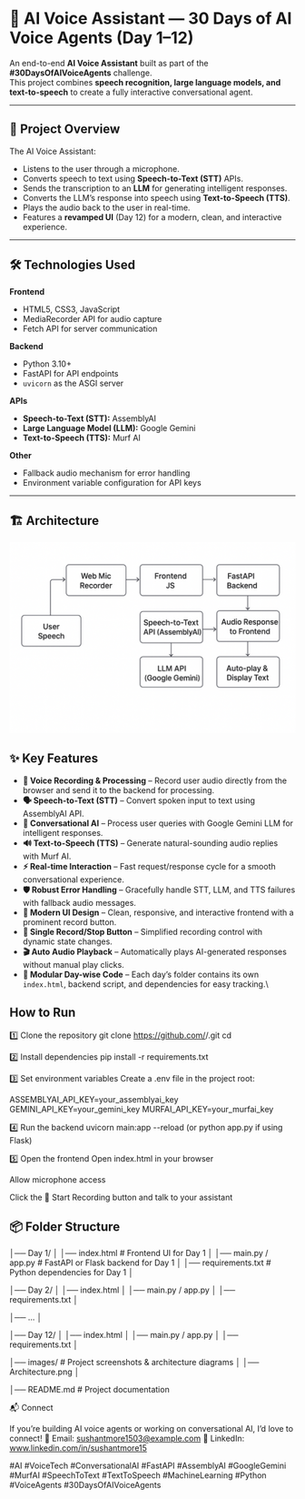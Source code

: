 # 🎤 AI Voice Assistant — 30 Days of AI Voice Agents (Day 1–12)

An end-to-end **AI Voice Assistant** built as part of the **#30DaysOfAIVoiceAgents** challenge.  
This project combines **speech recognition, large language models, and text-to-speech** to create a fully interactive conversational agent.

---

## 📌 Project Overview

The AI Voice Assistant:
- Listens to the user through a microphone.
- Converts speech to text using **Speech-to-Text (STT)** APIs.
- Sends the transcription to an **LLM** for generating intelligent responses.
- Converts the LLM’s response into speech using **Text-to-Speech (TTS)**.
- Plays the audio back to the user in real-time.
- Features a **revamped UI** (Day 12) for a modern, clean, and interactive experience.

---

## 🛠️ Technologies Used

**Frontend**
- HTML5, CSS3, JavaScript
- MediaRecorder API for audio capture
- Fetch API for server communication

**Backend**
- Python 3.10+
- FastAPI for API endpoints
- `uvicorn` as the ASGI server

**APIs**
- **Speech-to-Text (STT):** AssemblyAI
- **Large Language Model (LLM):** Google Gemini
- **Text-to-Speech (TTS):** Murf AI

**Other**
- Fallback audio mechanism for error handling
- Environment variable configuration for API keys

---

## 🏗️ Architecture

![Architecture Diagram](images/Archtitecture.png)

## ✨ Key Features

- **🎤 Voice Recording & Processing** – Record user audio directly from the browser and send it to the backend for processing.
- **🗣️ Speech-to-Text (STT)** – Convert spoken input to text using AssemblyAI API.
- **💬 Conversational AI** – Process user queries with Google Gemini LLM for intelligent responses.
- **🔊 Text-to-Speech (TTS)** – Generate natural-sounding audio replies with Murf AI.
- **⚡ Real-time Interaction** – Fast request/response cycle for a smooth conversational experience.
- **🛡️ Robust Error Handling** – Gracefully handle STT, LLM, and TTS failures with fallback audio messages.
- **🎨 Modern UI Design** – Clean, responsive, and interactive frontend with a prominent record button.
- **🔄 Single Record/Stop Button** – Simplified recording control with dynamic state changes.
- **🎬 Auto Audio Playback** – Automatically plays AI-generated responses without manual play clicks.
- **📂 Modular Day-wise Code** – Each day’s folder contains its own `index.html`, backend script, and dependencies for easy tracking.\
  
## How to Run

1️⃣ Clone the repository
git clone https://github.com/<your-username>/<your-repo>.git
cd <your-repo>

2️⃣ Install dependencies
pip install -r requirements.txt

3️⃣ Set environment variables
Create a .env file in the project root:

ASSEMBLYAI_API_KEY=your_assemblyai_key
GEMINI_API_KEY=your_gemini_key
MURFAI_API_KEY=your_murfai_key

4️⃣ Run the backend
uvicorn main:app --reload
(or python app.py if using Flask)

5️⃣ Open the frontend
Open index.html in your browser

Allow microphone access

Click the 🎤 Start Recording button and talk to your assistant


## 📦 Folder Structure


│── Day 1/
│ │── index.html # Frontend UI for Day 1
│ │── main.py / app.py # FastAPI or Flask backend for Day 1
│ │── requirements.txt # Python dependencies for Day 1
│

│── Day 2/
│ │── index.html
│ │── main.py / app.py
│ │── requirements.txt
│

│── ...
│

│── Day 12/
│ │── index.html
│ │── main.py / app.py
│ │── requirements.txt
│

│── images/ # Project screenshots & architecture diagrams
│ │── Architecture.png
│

│── README.md # Project documentation


📬 Connect

If you’re building AI voice agents or working on conversational AI, I’d love to connect!
📧 Email: sushantmore1503@example.com
🔗 LinkedIn: www.linkedin.com/in/sushantmore15

#AI #VoiceTech #ConversationalAI #FastAPI #AssemblyAI #GoogleGemini #MurfAI #SpeechToText #TextToSpeech #MachineLearning #Python #VoiceAgents #30DaysOfAIVoiceAgents
